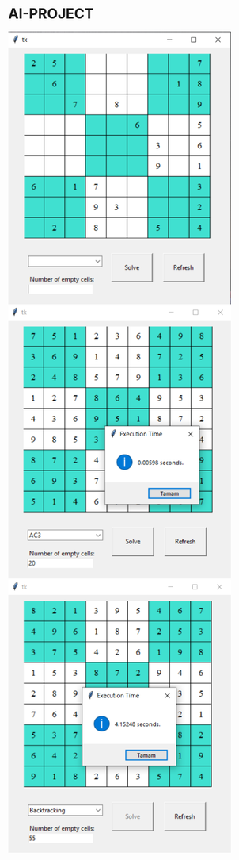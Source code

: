 # AI-PROJECT


<img src="images/1.PNG" width="450" height="550">

<img src="images/2.PNG" width="450" height="550">


<img src="images/3.PNG" width="450" height="550">
